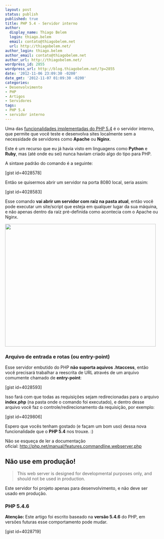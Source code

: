 ```yaml
---
layout: post
status: publish
published: true
title: PHP 5.4 - Servidor interno
author:
  display_name: Thiago Belem
  login: thiago.belem
  email: contato@thiagobelem.net
  url: http://thiagobelem.net/
author_login: thiago.belem
author_email: contato@thiagobelem.net
author_url: http://thiagobelem.net/
wordpress_id: 2855
wordpress_url: http://blog.thiagobelem.net/?p=2855
date: '2012-11-06 23:09:30 -0200'
date_gmt: '2012-11-07 01:09:30 -0200'
categories:
- Desenvolvimento
- PHP
- Artigos
- Servidores
tags:
- PHP 5.4
- servidor interno
---
```

<p>Uma das <a title="PHP 5.4 – Novidades e novas funcionalidades" href="http://blog.thiagobelem.net/php-5-4-novas-funcionalidades/">funcionalidades implementadas do PHP 5.4</a> é o servidor interno, que permite que você teste e desenvolva sites localmente sem a necessidade de servidores como <strong>Apache</strong> ou <strong>Nginx</strong>.</p>
<p>Este é um recurso que eu já havia visto em linguagens como <strong>Python</strong> e <strong>Ruby</strong>, mas (até onde eu sei) nunca haviam criado algo do tipo para PHP.</p>
<p>A sintaxe padrão do comando é a seguinte:</p>
<p>[gist id=4028578]</p>
<p>Então se quisermos abrir um servidor na porta 8080 local, seria assim:</p>
<p>[gist id=4028583]</p>
<p>Esse comando <strong>vai abrir um servidor com raíz na pasta atual</strong>, então você pode executar um site/script que esteja em qualquer lugar da sua máquina, e não apenas dentro da raíz pré-definida como acontecia com o Apache ou Nginx.</p>
<p><img class="aligncenter size-full wp-image-2865" title="php-cli-webserver-492x400" src="http://blog.thiagobelem.net/wp-content/uploads/2012/11/php-cli-webserver-492x400.png" alt="" width="492" height="400" /></p>
<h3>Arquivo de entrada e rotas (ou entry-point)</h3>
<p>Esse servidor embutido do PHP <strong>não suporta aquivos .htaccess</strong>, então você precisará trabalhar a reescrita de URL através de um arquivo comumente chamado de <strong>entry-point</strong>:</p>
<p>[gist id=4028593]</p>
<p>Isso fará com que todas as requisições sejam redirecionadas para o arquivo <strong>index.php</strong> (na pasta onde o comando foi executado), e dentro desse arquivo você faz o controle/redirecionamento da requisição, por exemplo:</p>
<p>[gist id=4029806]</p>
<p>Espero que vocês tenham gostado (e façam um bom uso) dessa nova funcionalidade que o <strong>PHP 5.4</strong> nos trouxe. :)</p>
<p>Não se esqueça de ler a documentação oficial: <a href="http://php.net/manual/features.commandline.webserver.php" target="_blank">http://php.net/manual/features.commandline.webserver.php</a></p>
<h2>Não use em produção!</h2>
<blockquote><p>This web server is designed for developmental purposes only, and should not be used in production.</p></blockquote>
<p>Este servidor foi projeto apenas para desenvolvimento, e não deve ser usado em produção.</p>
<h3>PHP 5.4.6</h3>
<p><strong>Atenção:</strong> Este artigo foi escrito baseado na <strong>versão 5.4.6</strong> do PHP, em versões futuras esse comportamento pode mudar.</p>
<p>[gist id=4028719]</p>

